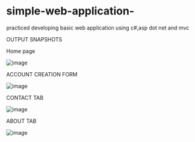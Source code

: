 # simple-web-application-
practiced developing basic web application using c#,asp dot net and mvc

OUTPUT SNAPSHOTS

Home page


![image](https://github.com/sharadha20/simple-web-application-/assets/101107480/76f30432-be1e-40e2-9429-cc99a3572f03)




ACCOUNT CREATION FORM


![image](https://github.com/sharadha20/simple-web-application-/assets/101107480/c69ad473-4d45-4639-825e-5fbecad037b5)


 




CONTACT TAB


![image](https://github.com/sharadha20/simple-web-application-/assets/101107480/140a0d2c-63f3-4506-81f8-2dbeb1a31472)

 




ABOUT TAB


![image](https://github.com/sharadha20/simple-web-application-/assets/101107480/ede0c744-9a7c-4ac3-8f58-c0b920c6149b)

 

